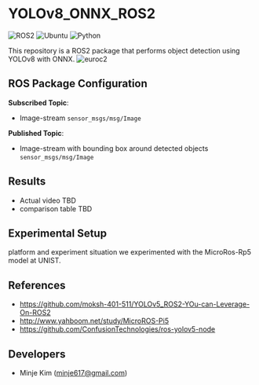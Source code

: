 # YOLOv8_ONNX_ROS2
![ROS2](https://img.shields.io/badge/ros2-humble-blue?logo=ros&logoColor=white)
![Ubuntu](https://img.shields.io/badge/ubuntu-22.04-blue)
![Python](https://img.shields.io/badge/python-3.8-blue)

This repository is a ROS2 package that performs object detection using YOLOv8 with ONNX.
![euroc2](https://github.com/minje-KIM/YOLO-with-Raspi5/assets/61033374/b8e3675a-fe53-4567-9045-5493ef073690)


## ROS Package Configuration
**Subscribed Topic**: 
  - Image-stream ```sensor_msgs/msg/Image```<br>

**Published Topic**: 
  - Image-stream with bounding box around detected objects ```sensor_msgs/msg/Image```<br>
 


## Results
* Actual video
TBD
* comparison table
TBD

## Experimental Setup
platform and experiment situation
we experimented with the MicroRos-Rp5 model at UNIST.

## References
* https://github.com/moksh-401-511/YOLOv5_ROS2-YOu-can-Leverage-On-ROS2
* http://www.yahboom.net/study/MicroROS-Pi5
* https://github.com/ConfusionTechnologies/ros-yolov5-node
  
## Developers
* Minje Kim (minje617@gmail.com)
